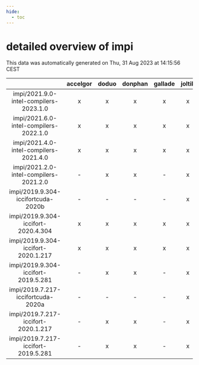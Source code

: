 ```yaml
---
hide:
  - toc
---
```


detailed overview of impi
=========================


This data was automatically generated on Thu, 31 Aug 2023 at 14:15:56 CEST  

| |accelgor|doduo|donphan|gallade|joltik|skitty|swalot|victini|
| :---: | :---: | :---: | :---: | :---: | :---: | :---: | :---: | :---: |
|impi/2021.9.0-intel-compilers-2023.1.0|x|x|x|x|x|x|x|x|
|impi/2021.6.0-intel-compilers-2022.1.0|x|x|x|x|x|x|x|x|
|impi/2021.4.0-intel-compilers-2021.4.0|x|x|x|x|x|x|x|x|
|impi/2021.2.0-intel-compilers-2021.2.0|-|x|x|-|x|x|x|x|
|impi/2019.9.304-iccifortcuda-2020b|-|-|-|-|x|-|-|-|
|impi/2019.9.304-iccifort-2020.4.304|x|x|x|x|x|x|x|x|
|impi/2019.9.304-iccifort-2020.1.217|x|x|x|x|x|x|x|x|
|impi/2019.9.304-iccifort-2019.5.281|-|x|x|-|x|x|x|x|
|impi/2019.7.217-iccifortcuda-2020a|-|-|-|-|x|-|-|-|
|impi/2019.7.217-iccifort-2020.1.217|-|x|x|-|x|x|x|x|
|impi/2019.7.217-iccifort-2019.5.281|-|x|x|-|x|-|x|-|
